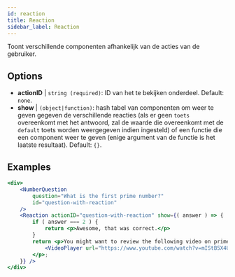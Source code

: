 ```yaml
---
id: reaction 
title: Reaction
sidebar_label: Reaction
---
```


Toont verschillende componenten afhankelijk van de acties van de gebruiker.

## Options

* __actionID__ | `string (required)`: ID van het te bekijken onderdeel. Default: `none`.
* __show__ | `(object|function)`: hash tabel van componenten om weer te geven gegeven de verschillende reacties (als er geen `toets` overeenkomt met het antwoord, zal de waarde die overeenkomt met de `default` toets worden weergegeven indien ingesteld) of een functie die een component weer te geven (enige argument van de functie is het laatste resultaat). Default: `{}`.


## Examples

```jsx live
<div>
	<NumberQuestion
		question="What is the first prime number?"
		id="question-with-reaction"
	/>
	<Reaction actionID="question-with-reaction" show={( answer ) => {
		if ( answer === 2 ) {
			return <p>Awesome, that was correct.</p>
		}
		return <p>You might want to review the following video on prime numbers:
			<VideoPlayer url="https://www.youtube.com/watch?v=mIStB5X4U8M" />
		</p>;
	}} />
</div>
``` 

